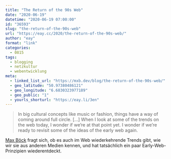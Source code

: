 ```yaml
---
title: "The Return of the 90s Web"
date: "2020-06-19"
datetime: "2020-06-19 07:00:00"
id: "36593"
slug: "the-return-of-the-90s-web"
url: "https://eay.cc/2020/the-return-of-the-90s-web/"
author: "eay"
format: "link"
categories:
  - 0815
tags:
  - blogging
  - netzkultur
  - webentwicklung
meta:
  - linked_list_url: "https://mxb.dev/blog/the-return-of-the-90s-web/"
  - geo_latitude: "50.97380486121"
  - geo_longitude: "6.6830323977189"
  - geo_public: "1"
  - yourls_shorturl: "https://eay.li/3en"
---
```


> In big cultural concepts like music or fashion, things have a way of coming around full circle. \[...\] When I look at some of the trends on the web today, I wonder if we’re at that point yet. I wonder if we’re ready to revisit some of the ideas of the early web again.

[Max Böck](https://mxb.dev/) fragt sich, ob es auch im Web wiederkehrende Trends gibt, wie wir sie aus anderen Medien kennen, und hat tatsächlich ein paar Early-Web-Prinzipien wiederentdeckt.

